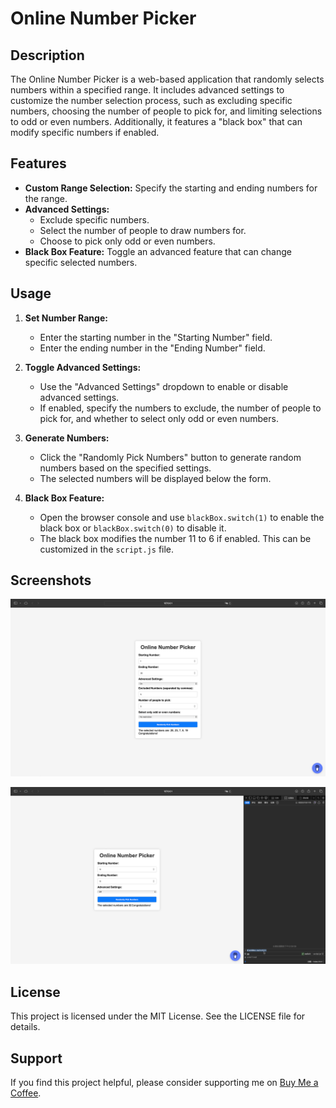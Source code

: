 # Online Number Picker

## Description

The Online Number Picker is a web-based application that randomly selects numbers within a specified range. It includes advanced settings to customize the number selection process, such as excluding specific numbers, choosing the number of people to pick for, and limiting selections to odd or even numbers. Additionally, it features a "black box" that can modify specific numbers if enabled.

## Features

- **Custom Range Selection:** Specify the starting and ending numbers for the range.
- **Advanced Settings:** 
  - Exclude specific numbers.
  - Select the number of people to draw numbers for.
  - Choose to pick only odd or even numbers.
- **Black Box Feature:** Toggle an advanced feature that can change specific selected numbers.

## Usage

1. **Set Number Range:**
   - Enter the starting number in the "Starting Number" field.
   - Enter the ending number in the "Ending Number" field.

2. **Toggle Advanced Settings:**
   - Use the "Advanced Settings" dropdown to enable or disable advanced settings.
   - If enabled, specify the numbers to exclude, the number of people to pick for, and whether to select only odd or even numbers.

3. **Generate Numbers:**
   - Click the "Randomly Pick Numbers" button to generate random numbers based on the specified settings.
   - The selected numbers will be displayed below the form.

4. **Black Box Feature:**
   - Open the browser console and use `blackBox.switch(1)` to enable the black box or `blackBox.switch(0)` to disable it.
   - The black box modifies the number 11 to 6 if enabled. This can be customized in the `script.js` file.

## Screenshots

![Online Number Picker Screenshot](screenshot.png)

![Black Box Demo](demo.png)

## License

This project is licensed under the MIT License. See the LICENSE file for details.

## Support

If you find this project helpful, please consider supporting me on [Buy Me a Coffee](https://www.buymeacoffee.com/york0524).